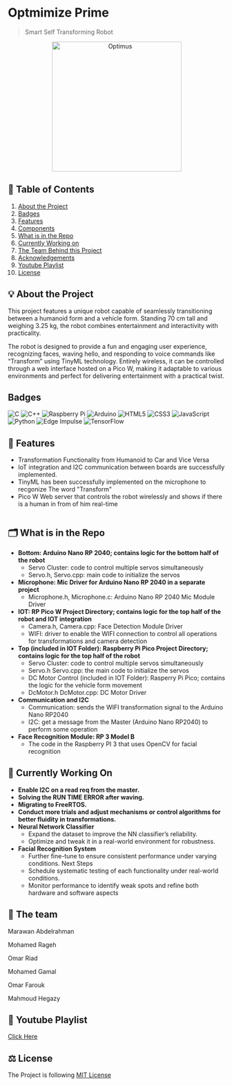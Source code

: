 # Optmimize Prime

> Smart Self Transforming Robot

<div align="center">
    <img src="https://i.imghippo.com/files/aue3999Hec.png" alt="Optimus" width="300"/>
</div>

## 📑 Table of Contents

1. [About the Project](#about-the-project)
2. [Badges](#badges)
3. [Features](#features)
4. [Components](#Components)
5. [What is in the Repo](#repo)
6. [Currently Working on](#currently-working-on)
7. [The Team Behind this Project](#Team)
8. [Acknowledgements](#acknowledgements)
9. [Youtube Playlist](#Youtube)
10. [License](#license)

## 💡 About the Project <a name="about-the-project"></a>

This project features a unique robot capable of seamlessly transitioning between a humanoid form and a vehicle form. Standing 70 cm tall and weighing 3.25 kg, the robot combines entertainment and interactivity with practicality.

The robot is designed to provide a fun and engaging user experience, recognizing faces, waving hello, and responding to voice commands like “Transform” using TinyML technology. Entirely wireless, it can be controlled through a web interface hosted on a Pico W, making it adaptable to various environments and perfect for delivering entertainment with a practical twist.

## Badges <a name="badges"></a>

![C](https://img.shields.io/badge/C-00599C?style=for-the-badge&logo=c&logoColor=white)
![C++](https://img.shields.io/badge/C++-00599C?style=for-the-badge&logo=c%2B%2B&logoColor=white)
![Raspberry Pi](https://img.shields.io/badge/Raspberry%20Pi-A22846?style=for-the-badge&logo=raspberry-pi&logoColor=white)
![Arduino](https://img.shields.io/badge/Arduino-00979D?style=for-the-badge&logo=arduino&logoColor=white)
![HTML5](https://img.shields.io/badge/HTML5-E34F26?style=for-the-badge&logo=html5&logoColor=white)
![CSS3](https://img.shields.io/badge/CSS3-1572B6?style=for-the-badge&logo=css3&logoColor=white)
![JavaScript](https://img.shields.io/badge/JavaScript-F7DF1E?style=for-the-badge&logo=javascript&logoColor=black)
![Python](https://img.shields.io/badge/Python-3776AB?style=for-the-badge&logo=python&logoColor=white)
![Edge Impulse](https://img.shields.io/badge/Edge%20Impulse-009FDF?style=for-the-badge&logo=edge-impulse&logoColor=white)
![TensorFlow](https://img.shields.io/badge/TensorFlow-FF6F00?style=for-the-badge&logo=tensorflow&logoColor=white)

## 🚀 Features <a name="features"></a>

- Transformation Functionality from Humanoid to Car and Vice Versa
- IoT integration and I2C communication between boards are successfully implemented.
- TinyML has been successfully implemented on the microphone to recgonize The word "Transform"
- Pico W Web server that controls the robot wirelessly and shows if there is a human in from of him real-time

<div align="center">
    <img src="https://i.imghippo.com/files/STi5659ys.png" alt="" border="0">
</div>

## 🗂️ What is in the Repo <a name="repo"></a>

- **Bottom: Arduino Nano RP 2040; contains logic for the bottom half of the robot**
  - Servo Cluster: code to control multiple servos simultaneously
  - Servo.h, Servo.cpp: main code to initialize the servos
- **Microphone: Mic Driver for Arduino Nano RP 2040 in a separate project**
  - Microphone.h, Microphone.c: Arduino Nano RP 2040 Mic Module Driver
- **IOT: RP Pico W Project Directory; contains logic for the top half of the robot and IOT integration**
  - Camera.h, Camera.cpp: Face Detection Module Driver
  - WIFI: driver to enable the WIFI connection to control all operations for transformations and camera detection
- **Top (included in IOT Folder): Raspberry Pi Pico Project Directory; contains logic for the top half of the robot**
  - Servo Cluster: code to control multiple servos simultaneously
  - Servo.h Servo.cpp: the main code to initialize the servos
  - DC Motor Control (included in IOT Folder): Rasperry Pi Pico; contains the logic for the vehicle form movement
  - DcMotor.h DcMotor.cpp: DC Motor Driver
- **Communication and I2C**
  - Communication: sends the WIFI transformation signal to the Arduino Nano RP2040
  - I2C: get a message from the Master (Arduino Nano RP2040) to perform some operation
- **Face Recognition Module: RP 3 Model B**
  - The code in the Raspberry PI 3 that uses OpenCV for facial recognition

## 🚧 Currently Working On <a name="currently-working-on"></a>

- **Enable I2C on a read req from the master.**
- **Solving the RUN TIME ERROR after waving.**
- **Migrating to FreeRTOS.**
- **Conduct more trials and adjust mechanisms or control algorithms for better fluidity in transformations.**
- **Neural Network Classifier**
  - Expand the dataset to improve the NN classifier’s reliability.
  - Optimize and tweak it in a real-world environment for robustness.
- **Facial Recognition System**
  - Further fine-tune to ensure consistent performance under varying conditions.
    Next Steps
  - Schedule systematic testing of each functionality under real-world conditions.
  - Monitor performance to identify weak spots and refine both hardware and software aspects

## 🤝 The team <a name="Team"></a>

Marawan Abdelrahman

Mohamed Rageh

Omar Riad

Mohamed Gamal

Omar Farouk

Mahmoud Hegazy

## 🎥 Youtube Playlist <a name="Youtube">

[Click Here](https://youtube.com/playlist?list=PLkCAPNfoQVagmsrvh149anhgtYPH4tno4&si=05gJKN6DMOV7_OrY)

## ⚖️ License <a name="license">

The Project is following [MIT License](https://opensource.org/license/mit)
